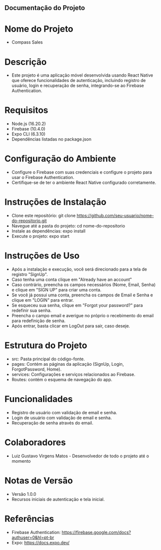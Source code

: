 ## Documentação do Projeto
# Nome do Projeto

- Compass Sales

# Descrição
- Este projeto é uma aplicação móvel desenvolvida usando React Native que oferece funcionalidades de autenticação, incluindo registro de usuário, login e recuperação de senha, integrando-se ao Firebase Authentication. 

# Requisitos
- Node.js (16.20.2)
- Firebase (10.4.0)
- Expo CLI (6.3.10)
- Dependências listadas no package.json

# Configuração do Ambiente
- Configure o Firebase com suas credenciais e configure o projeto para usar o Firebase Authentication.
- Certifique-se de ter o ambiente React Native configurado corretamente.

# Instruções de Instalação
- Clone este repositório: git clone https://github.com/seu-usuario/nome-do-repositorio.git
- Navegue até a pasta do projeto: cd nome-do-repositorio
- Instale as dependências: expo install
- Execute o projeto: expo start

# Instruções de Uso
- Após a instalação e execução, você será direcionado para a tela de registro "SignUp".
- Caso tenha uma conta clique em "Already have an account"
- Caso contrário, preencha os campos necessários (Nome, Email, Senha) e clique em "SIGN UP" para criar uma conta.
- Se você já possui uma conta, preencha os campos de Email e Senha e clique em "LOGIN" para entrar.
- Se esqueceu sua senha, clique em "Forgot your password?" para redefinir sua senha.
- Preencha o campo email e averigue no próprio o recebimento do email para redefinição de senha.
- Após entrar, basta clicar em LogOut para sair, caso deseje.

# Estrutura do Projeto
- src: Pasta principal do código-fonte.
- pages: Contém as páginas da aplicação (SignUp, Login, ForgotPassword, Home).
- services: Configurações e serviços relacionados ao Firebase.
- Routes: contém o esquema de navegação do app.

# Funcionalidades
- Registro de usuário com validação de email e senha.
- Login de usuário com validação de email e senha.
- Recuperação de senha através do email.

# Colaboradores
- Luiz Gustavo Virgens Matos - Desenvolvedor de todo o projeto até o momento

# Notas de Versão
- Versão 1.0.0
- Recursos iniciais de autenticação e tela inicial.

# Referências
- Firebase Authentication: https://firebase.google.com/docs?authuser=0&hl=pt-br
- Expo: https://docs.expo.dev/
